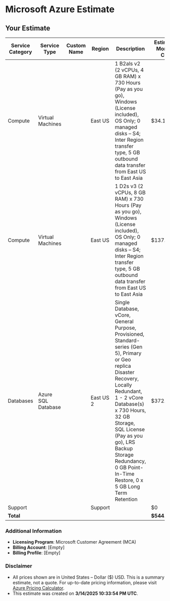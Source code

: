 # Microsoft Azure Estimate

## Your Estimate

| Service Category | Service Type          | Custom Name | Region     | Description                                                                                                                                                                                                 | Estimated Monthly Cost | Estimated Upfront Cost |
|------------------|-----------------------|-------------|------------|-------------------------------------------------------------------------------------------------------------------------------------------------------------------------------------------------------------|------------------------|------------------------|
| Compute          | Virtual Machines      |             | East US    | 1 B2als v2 (2 vCPUs, 4 GB RAM) x 730 Hours (Pay as you go), Windows (License included), OS Only; 0 managed disks – S4; Inter Region transfer type, 5 GB outbound data transfer from East US to East Asia    | $34.164                | $0                     |
| Compute          | Virtual Machines      |             | East US    | 1 D2s v3 (2 vCPUs, 8 GB RAM) x 730 Hours (Pay as you go), Windows (License included), OS Only; 0 managed disks – S4; Inter Region transfer type, 5 GB outbound data transfer from East US to East Asia      | $137.24                | $0                     |
| Databases        | Azure SQL Database    |             | East US 2  | Single Database, vCore, General Purpose, Provisioned, Standard-series (Gen 5), Primary or Geo replica Disaster Recovery, Locally Redundant, 1 - 2 vCore Database(s) x 730 Hours, 32 GB Storage, SQL License (Pay as you go), LRS Backup Storage Redundancy, 0 GB Point-In-Time Restore, 0 x 5 GB Long Term Retention | $372.97118             | $0                     |
| Support          |                       |             | Support    |                                                                                                                                                                                                             | $0                     | $0                     |
| **Total**        |                       |             |            |                                                                                                                                                                                                             | **$544.37518**         | **$0**                 |

### Additional Information
- **Licensing Program**: Microsoft Customer Agreement (MCA)  
- **Billing Account**: [Empty]  
- **Billing Profile**: [Empty]  

### Disclaimer  
- All prices shown are in United States – Dollar ($) USD. This is a summary estimate, not a quote. For up-to-date pricing information, please visit [Azure Pricing Calculator](https://azure.microsoft.com/pricing/calculator/).  
- This estimate was created on **3/14/2025 10:33:54 PM UTC**.
